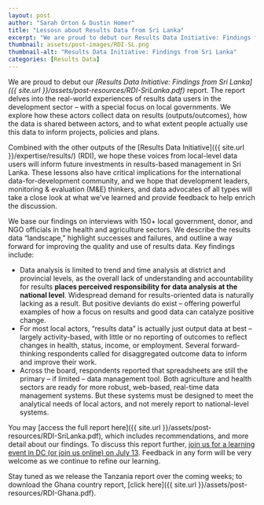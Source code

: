 ```yaml
---
layout: post
author: "Sarah Orton & Dustin Homer"
title: "Lessosn about Results Data from Sri Lanka"
excerpt: "We are proud to debut our Results Data Initiative: Findings from Sri Lanka report...."
thumbnail: assets/post-images/RDI-SL.png
thumbnail-alt: "Results Data Initiative: Findings from Sri Lanka"
categories: [Results Data]
---
```


We are proud to debut our *[Results Data Initiative: Findings from Sri Lanka]({{ site.url }}/assets/post-resources/RDI-SriLanka.pdf)* report. The report delves into the real-world experiences of results data users in the development sector – with a special focus on local governments. We explore how these actors collect data on results (outputs/outcomes), how the data is shared between actors, and to what extent people actually use this data to inform projects, policies and plans. 

Combined with the other outputs of the [Results Data Initiative]({{ site.url }}/expertise/results/) (RDI), we hope these voices from local-level data users will inform future investments in results-based management in Sri Lanka. These lessons also have critical implications for the international data-for-development community, and we hope that development leaders, monitoring & evaluation (M&E) thinkers, and data advocates of all types will take a close look at what we’ve learned and provide feedback to help enrich the discussion.  

We base our findings on interviews with 150+ local government, donor, and NGO officials in the health and agriculture sectors. We describe the results data “landscape,” highlight successes and failures, and outline a way forward for improving the quality and use of results data. Key findings include:

- Data analysis is limited to trend and time analysis at district and provincial levels, as the overall lack of understanding and accountability for results **places perceived responsibility for data analysis at the national level**. Widespread demand for results-oriented data is naturally lacking as a result. But positive deviants do exist – offering powerful examples of how a focus on results and good data can catalyze positive change. 
- For most local actors, “results data” is actually just output data at best – largely activity-based, with little or no reporting of outcomes to reflect changes in health, status, income, or employment. Several forward-thinking respondents called for disaggregated outcome data to inform and improve their work. 
- Across the board, respondents reported that spreadsheets are still the primary – if limited – data management tool. Both agriculture and health sectors are ready for more robust, web-based, real-time data management systems. But these systems must be designed to meet the analytical needs of local actors, and not merely report to national-level systems.  

You may [access the full report here]({{ site.url }}/assets/post-resources/RDI-SriLanka.pdf), which includes recommendations, and more detail about our findings. To discuss this report further, [join us for a learning event in DC (or join us online) on July 13](https://www.eventbrite.com/e/whats-next-for-results-data-tickets-26042543950). Feedback in any form will be very welcome as we continue to refine our learning. 

Stay tuned as we release the Tanzania report over the coming weeks; to download the Ghana country report, [click here]({{ site.url }}/assets/post-resources/RDI-Ghana.pdf).
